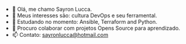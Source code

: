 - 👋 Olá, me chamo Sayron Lucca.
- 👀 Meus interesses são: cultura DevOps e seu ferramental.
- 🌱 Estudando no momento: Ansible, Terraform and Python.
- 💞️ Procuro colaborar com projetos Opens Source para aprendizado.
- 📫 Contato: sayronlucca@hotmail.com

<!---
sayronlucca/sayronlucca is a ✨ special ✨ repository because its `README.md` (this file) appears on your GitHub profile.
You can click the Preview link to take a look at your changes.
--->
